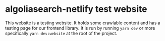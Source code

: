 # algoliasearch-netlify test website

This website is a testing website.
It holds some crawlable content and has a testing page for our frontend library.
It is run by running `yarn dev` or more specifically `yarn dev:website` at the root of the project.
